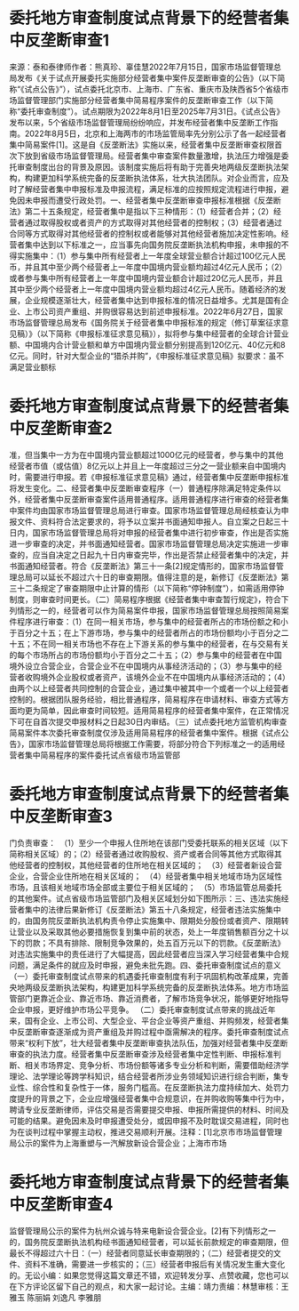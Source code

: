 # 委托地方审查制度试点背景下的经营者集中反垄断审查1

来源：泰和泰律师作者：熊真珍、辜佳慧2022年7月15日，国家市场监督管理总局发布《关于试点开展委托实施部分经营者集中案件反垄断审查的公告》（以下简称“《试点公告》”），试点委托北京市、上海市、广东省、重庆市及陕西省5个省级市场监督管理部门实施部分经营者集中简易程序案件的反垄断审查工作（以下简称“委托审查制度”）。试点期限为2022年8月1日至2025年7月31日。《试点公告》发布以来，5个省级市场监督管理局纷纷响应，并发布经营者集中反垄断工作指南。2022年8月5日，北京和上海两市的市场监管局率先分别公示了各一起经营者集中简易案件[1]。这是自《反垄断法》实施以来，经营者集中反垄断审查权限首次下放到省级市场监督管理局。经营者集中审查案件数量激增，执法压力增强是委托审查制度出台的背景及原因。该制度实施后将有助于完善央地两级反垄断执法架构，构建更加科学系统完备的反垄断执法体系，壮大执法团队。对企业而言，应及时了解经营者集中申报标准及申报流程，满足标准的应按照规定流程进行申报，避免因未申报而遭受行政处罚。一、经营者集中反垄断审查申报标准根据《反垄断法》第二十五条规定，经营者集中是指以下三种情形：（1）经营者合并；（2）经营者通过取得股权或者资产的方式取得对其他经营者的控制权；（3）经营者通过合同等方式取得对其他经营者的控制权或者能够对其他经营者施加决定性影响。经营者集中达到以下标准之一，应当事先向国务院反垄断执法机构申报，未申报的不得实施集中：（1）参与集中所有经营者上一年度全球营业额合计超过100亿元人民币，并且其中至少两个经营者上一年度中国境内营业额均超过4亿元人民币；（2）或者参与集中所有经营者上一年度中国境内营业额合计超过20亿元人民币，并且其中至少两个经营者上一年度中国境内营业额均超过4亿元人民币。随着经济的发展，企业规模逐渐壮大，经营者集中达到申报标准的情况日益增多。尤其是国有企业、上市公司资产重组、并购很容易达到前述申报标准。2022年6月27日，国家市场监督管理总局发布《国务院关于经营者集中申报标准的规定（修订草案征求意见稿）》（以下简称《申报标准征求意见稿》），拟将参与集中经营者的全球合计营业额、中国境内合计营业额和单方中国境内营业额分别提高到120亿元、40亿元和8亿元。同时，针对大型企业的“猎杀并购”，《申报标准征求意见稿》拟要求：虽不满足营业额标

# 委托地方审查制度试点背景下的经营者集中反垄断审查2

准，但当集中一方为在中国境内营业额超过1000亿元的经营者，参与集中的其他经营者市值（或估值）8亿元以上并且上一年度超过三分之一营业额来自中国境内时，需要进行申报。若《申报标准征求意见稿》通过，经营者集中反垄断申报标准将发生变化。二、经营者集中反垄断审查程序（一）普通程序除满足特定条件以外，经营者集中反垄断审查案件适用普通程序。适用普通程序进行审查的经营者集中案件均由国家市场监督管理总局进行审查。国家市场监督管理总局经核查认为申报文件、资料符合法定要求的，将予以立案并书面通知申报人。自立案之日起三十日内，国家市场监督管理总局将对申报的经营者集中进行初步审查，作出是否实施进一步审查的决定，并书面通知经营者。国家市场监督管理总局决定实施进一步审查的，应当自决定之日起九十日内审查完毕，作出是否禁止经营者集中的决定，并书面通知经营者。符合《反垄断法》第三十一条[2]规定情形的，国家市场监督管理总局可以延长不超过六十日的审查期限。值得注意的是，新修订《反垄断法》第三十二条规定了审查期限中止计算的情形（以下简称“停钟制度”），如需适用停钟制度，则审查时间更长。（二）简易程序根据《经营者集中审查暂行规定》，符合下列情形之一的，经营者可以作为简易案件申报，国家市场监督管理总局按照简易案件程序进行审查：（1）在同一相关市场，参与集中的经营者所占的市场份额之和小于百分之十五；在上下游市场，参与集中的经营者所占的市场份额均小于百分之二十五；不在同一相关市场也不存在上下游关系的参与集中的经营者，在与交易有关的每个市场所占的市场份额均小于百分之二十五；（2）参与集中的经营者在中国境外设立合营企业，合营企业不在中国境内从事经济活动的；（3）参与集中的经营者收购境外企业股权或者资产，该境外企业不在中国境内从事经济活动的；（4）由两个以上经营者共同控制的合营企业，通过集中被其中一个或者一个以上经营者控制的。根据团队服务经验，相比普通程序，简易程序在申请材料、审查方式等方面均更为简单，因此审查时间较短。适用简易程序的经营者集中案件，在正常情况下可在自首次提交申报材料之日起30日内审结。（三）试点委托地方监管机构审查简易案件本次委托审查制度仅涉及适用简易程序的经营者集中案件。根据《试点公告》，国家市场监督管理总局将根据工作需要，将部分符合下列标准之一的适用经营者集中简易程序的案件委托试点省级市场监管部

# 委托地方审查制度试点背景下的经营者集中反垄断审查3

门负责审查： （1）至少一个申报人住所地在该部门受委托联系的相关区域（以下简称相关区域）的；（2）经营者通过收购股权、资产或者合同等其他方式取得其他经营者的控制权，其他经营者的住所地在相关区域的； （3）经营者新设合营企业，合营企业住所地在相关区域的； （4）经营者集中相关地域市场为区域性市场，且该相关地域市场全部或主要位于相关区域的； （5）市场监管总局委托的其他案件。试点省级市场监管部门及相关区域划分如下图所示：三、违法实施经营者集中的法律后果新修订《反垄断法》第五十八条规定，经营者违法实施集中的，由国务院反垄断执法机构责令停止实施集中、限期处分股份或者资产、限期转让营业以及采取其他必要措施恢复到集中前的状态，处上一年度销售额百分之十以下的罚款；不具有排除、限制竞争效果的，处五百万元以下的罚款。《反垄断法》对违法实施集中的责任进行了大幅提高，因此经营者应当深入学习经营者集中合规问题，满足条件的就应及时申报，避免未批先跑。四、委托审查制度试点的意义（一）委托审查制度试点带来的机遇委托审查制度有利于巩固机构改革成果，完善央地两级反垄断执法架构，构建更加科学系统完备的反垄断执法体系。地方市场监管部门更靠近企业、靠近市场、靠近消费者，了解市场竞争状况，能够更好地指导企业申报，更好维护市场公平竞争。  （二）委托审查制度试点带来的挑战近年来，国有企业、上市公司、大型企业、平台企业等资产重组、并购频发，经营者集中反垄断审查逐渐成为资产重组及并购过程中亟需解决的程序。委托审查制度试点带来“权利下放”，壮大经营者集中反垄断审查执法队伍，加强对经营者集中反垄断审查的执法力度。经营者集中反垄断审查涉及经营者集中定性判断、申报标准判断、相关市场界定、竞争分析、市场份额等诸多专业分析和判断，需要借助经济学理论、法学理论等跨学科知识，结合经营者所涉业务领域知识进行综合判断，集专业性、综合性和复杂性于一体，服务门槛高。在反垄断执法力度持续加大、处罚力度提升的背景之下，企业应增强经营者集中合规意识，在并购收购等集中行为中，聘请专业反垄断律师，评估交易是否需要提交申报、申报所需提供的材料、时间及可能的结果。避免因未及时申报遭受处分，或因申报不及时耽误交易进程，同时也为在谈判过程中掌握主动权，推进交易顺利开展。注释：[1]北京市市场监督管理局公示的案件为上海重塑与一汽解放新设合营企业；上海市市场

# 委托地方审查制度试点背景下的经营者集中反垄断审查4

监督管理局公示的案件为杭州众诚与特来电新设合营企业。[2]有下列情形之一的，国务院反垄断执法机构经书面通知经营者，可以延长前款规定的审查期限，但最长不得超过六十日：（一）经营者同意延长审查期限的；（二）经营者提交的文件、资料不准确，需要进一步核实的；（三）经营者申报后有关情况发生重大变化的。无讼小编：如果您觉得这篇文章还不错，欢迎转发分享、点赞收藏，您也可以在下方评论区留下自己的观点，和大家一起讨论。主编：靖力责编：林慧审核：王雅玉 陈丽娟 刘逸凡 李雅朋

